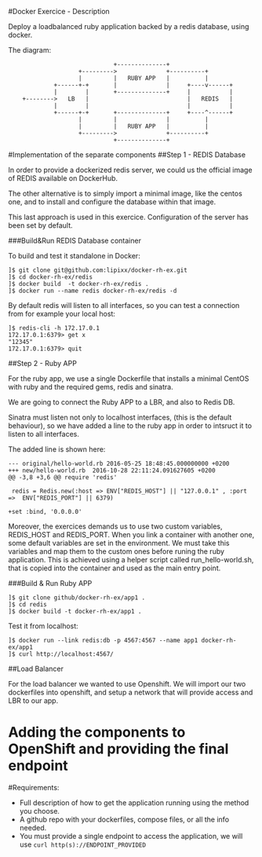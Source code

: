 #Docker Exercice - Description

Deploy a loadbalanced ruby application backed by a redis database, using docker.

The diagram: 
``` 
                              +--------------+
                    +--------->              +----------+
                    |         |   RUBY APP   |          |
             +------+-+       |              |     +----v------+
             |        |       +--------------+     |           |
    +-------->   LB   |                            |   REDIS   |
             |        |                            |           |
             +------+-+       +--------------+     +----^------+
                    |         |              |          |
                    |         |   RUBY APP   |          |
                    +--------->              +----------+
                              +--------------+
```
#Implementation of the separate components
##Step 1 - REDIS Database

In order to provide a dockerized redis server, we could us the official image 
of REDIS available on DockerHub.

The other alternative is to simply import a minimal image, like the centos one,
and to install and configure the database within that image.

This last approach is used in this exercice. Configuration of the server has
been set by default.

###Build&Run REDIS Database container

To build and test it standalone in Docker:
```
]$ git clone git@github.com:lipixx/docker-rh-ex.git
]$ cd docker-rh-ex/redis
]$ docker build  -t docker-rh-ex/redis .
]$ docker run --name redis docker-rh-ex/redis -d
```
By default redis will listen to all interfaces, so you can test a connection
from for example your local host:
```
]$ redis-cli -h 172.17.0.1
172.17.0.1:6379> get x
"12345"
172.17.0.1:6379> quit
```
##Step 2 - Ruby APP

For the ruby app, we use a single Dockerfile that installs a minimal CentOS
with ruby and the required gems, redis and sinatra.

We are going to connect the Ruby APP to a LBR, and also to Redis DB.

Sinatra must listen not only to localhost interfaces, (this is the default
behaviour), so we have added a line to the ruby app in order to intsruct it to
listen to all interfaces.

The added line is shown here:
```
--- original/hello-world.rb 2016-05-25 18:48:45.000000000 +0200
+++ new/hello-world.rb	2016-10-28 22:11:24.091627605 +0200
@@ -3,8 +3,6 @@ require 'redis'
  
 redis = Redis.new(:host => ENV["REDIS_HOST"] || "127.0.0.1" , :port =>  ENV["REDIS_PORT"] || 6379)
 
+set :bind, '0.0.0.0'
```

Moreover, the exercices demands us to use two custom variables, REDIS_HOST and
REDIS_PORT. When you link a container with another one, some default variables
are set in the environment. We must take this variables and map them to the
custom ones before runing the ruby application. This is achieved using a helper
script called run_hello-world.sh, that is copied into the container and used
as the main entry point.

###Build & Run Ruby APP
```
]$ git clone github/docker-rh-ex/app1 .
]$ cd redis
]$ docker build -t docker-rh-ex/app1 .
```
Test it from localhost:
```
]$ docker run --link redis:db -p 4567:4567 --name app1 docker-rh-ex/app1
]$ curl http://localhost:4567/
```
##Load Balancer

For the load balancer we wanted to use Openshift. We will import our two
dockerfiles into openshift, and setup a network that will provide access and
LBR to our app.

# Adding the components to OpenShift and providing the final endpoint





#Requirements: 

   - Full description of how to get the application running using the method you choose.
   - A github repo with your dockerfiles, compose files, or all the info needed.
   - You must provide a single endpoint to access the application, we will use `curl http(s)://ENDPOINT_PROVIDED` 

